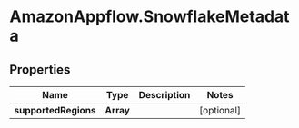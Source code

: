 # AmazonAppflow.SnowflakeMetadata

## Properties

Name | Type | Description | Notes
------------ | ------------- | ------------- | -------------
**supportedRegions** | **Array** |  | [optional] 


